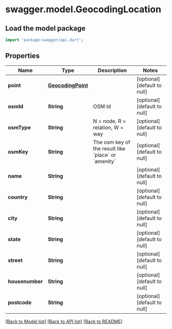 # swagger.model.GeocodingLocation

## Load the model package
```dart
import 'package:swagger/api.dart';
```

## Properties
Name | Type | Description | Notes
------------ | ------------- | ------------- | -------------
**point** | [**GeocodingPoint**](GeocodingPoint.md) |  | [optional] [default to null]
**osmId** | **String** | OSM Id | [optional] [default to null]
**osmType** | **String** | N &#x3D; node, R &#x3D; relation, W &#x3D; way | [optional] [default to null]
**osmKey** | **String** | The osm key of the result like &#x60;place&#x60; or &#x60;amenity&#x60; | [optional] [default to null]
**name** | **String** |  | [optional] [default to null]
**country** | **String** |  | [optional] [default to null]
**city** | **String** |  | [optional] [default to null]
**state** | **String** |  | [optional] [default to null]
**street** | **String** |  | [optional] [default to null]
**housenumber** | **String** |  | [optional] [default to null]
**postcode** | **String** |  | [optional] [default to null]

[[Back to Model list]](../README.md#documentation-for-models) [[Back to API list]](../README.md#documentation-for-api-endpoints) [[Back to README]](../README.md)


